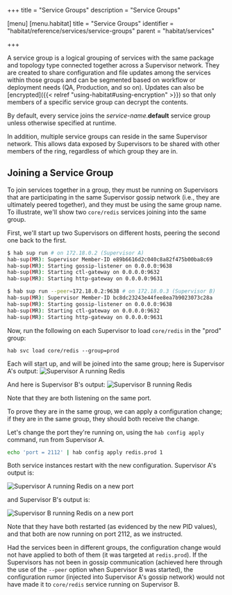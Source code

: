 +++
title = "Service Groups"
description = "Service Groups"

[menu]
  [menu.habitat]
    title = "Service Groups"
    identifier = "habitat/reference/services/service-groups"
    parent = "habitat/services"

+++

A service group is a logical grouping of services with the same package and topology type connected together across a Supervisor network.
They are created to share configuration and file updates among the services within those groups and can be segmented based on workflow or deployment needs (QA, Production, and so on).
Updates can also be [encrypted]({{< relref "using-habitat#using-encryption" >}}) so that only members of a specific service group can decrypt the contents.

By default, every service joins the _service-name_.**default** service group unless otherwise specified at runtime.

In addition, multiple service groups can reside in the same Supervisor network. This allows data exposed by Supervisors to
be shared with other members of the ring, regardless of which group they are in.

## Joining a Service Group

To join services together in a group, they must be running on Supervisors that are participating in the same Supervisor gossip network (i.e., they are ultimately peered together), and they must be using the same group name. To illustrate, we'll show two `core/redis` services joining into the same group.

First, we'll start up two Supervisors on different hosts, peering the second one back to the first.

```bash
$ hab sup run # on 172.18.0.2 (Supervisor A)
hab-sup(MR): Supervisor Member-ID e89b6616d2c040c8a82f475b00ba8c69
hab-sup(MR): Starting gossip-listener on 0.0.0.0:9638
hab-sup(MR): Starting ctl-gateway on 0.0.0.0:9632
hab-sup(MR): Starting http-gateway on 0.0.0.0:9631
```

```bash
$ hab sup run --peer=172.18.0.2:9638 # on 172.18.0.3 (Supervisor B)
hab-sup(MR): Supervisor Member-ID bc8dc23243e44fee8ea7b9023073c28a
hab-sup(MR): Starting gossip-listener on 0.0.0.0:9638
hab-sup(MR): Starting ctl-gateway on 0.0.0.0:9632
hab-sup(MR): Starting http-gateway on 0.0.0.0:9631
```

Now, run the following on each Supervisor to load `core/redis` in the "prod" group:

```
hab svc load core/redis --group=prod
```

Each will start up, and will be joined into the same group; here is Supervisor A's output:
![Supervisor A running Redis](/images/habitat/supervisor_a_before.png)

And here is Supervisor B's output:
![Supervisor B running Redis](/images/habitat/supervisor_b_before.png)

Note that they are both listening on the same port.

To prove they are in the same group, we can apply a configuration change; if they are in the same group, they should both receive the change.

Let's change the port they're running on, using the `hab config apply` command, run from Supervisor A.

```bash
echo 'port = 2112' | hab config apply redis.prod 1
```

Both service instances restart with the new configuration. Supervisor A's output is:

![Supervisor A running Redis on a new port](/images/habitat/supervisor_a_after.png)

and Supervisor B's output is:

![Supervisor B running Redis on a new port](/images/habitat/supervisor_b_after.png)

Note that they have both restarted (as evidenced by the new PID values), and that both are now running on port 2112, as we instructed.

Had the services been in different groups, the configuration change would not have applied to both of them (it was targeted at `redis.prod`). If the Supervisors has not been in gossip communication (achieved here through the use of the `--peer` option when Supervisor B was started), the configuration rumor (injected into Supervisor A's gossip network) would not have made it to `core/redis` service running on Supervisor B.
